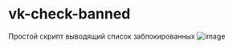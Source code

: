 # vk-check-banned
Простой скрипт выводящий список заблокированных
![image](https://user-images.githubusercontent.com/40400854/153396888-b3777473-6912-4d63-a139-58950f51832b.png)
